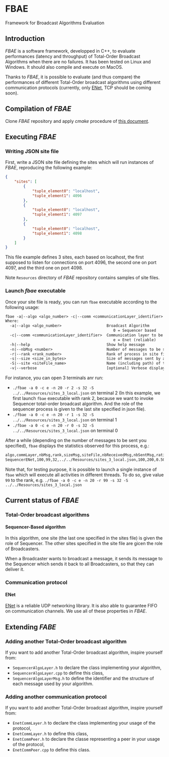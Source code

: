 # FBAE
Framework for Broadcast Algorithms Evaluation

## Introduction

*FBAE* is a software framework, developped in C++, to evaluate performances (latency and throughput) of Total-Order Broadcast Algorithms when there are no failures. It has been tested on Linux and Windows. It should also compile and execute on MacOS.

Thanks to *FBAE*, it is possible to evaluate (and thus compare) the performances of different Total-Order broadcast algorithms using different communication protocols (currently, only [ENet](http://enet.bespin.org), TCP should be coming soon).

## Compilation of *FBAE*

Clone *FBAE* repository and apply *cmake* procedure of [this document](http://www-inf.telecom-sudparis.eu/COURS/JIN/sir/new_site/Supports/Documents/ToolsTeachingUnit/toolsTeachingUnit.html).

## Executing *FBAE*

### Writing JSON site file
First, write a JSON site file defining the sites which will run instances of *FBAE*, reproducing the following example:

```json
{
    "sites": [
        {
            "tuple_element0": "localhost",
            "tuple_element1": 4096
        },
        {
            "tuple_element0": "localhost",
            "tuple_element1": 4097
        },
        {
            "tuple_element0": "localhost",
            "tuple_element1": 4098
        }
    ]
}
```

This file example defines 3 sites, each based on localhost, the first supposed to listen for connections on port 4096, the second one on port 4097, and the third one on port 4098.

Note `Resources` directory of *FBAE* repository contains samples of site files.

### Launch *fbae* executable
Once your site file is ready, you can run `fbae` executable according to the following usage:

```txt
fbae -a|--algo <algo_number> -c|--comm <communicationLayer_identifier> -h|--help -n|--nbMsg <number> -r|--rank <rank_number> -s|--size <size_in_bytes> -S|--site <siteFile_name> -v|--verbose
Where:
  -a|--algo <algo_number>                    Broadcast Algorithm
                                                0 = Sequencer based
  -c|--comm <communicationLayer_identifier>  Communication layer to be used
                                                e = Enet (reliable)
  -h|--help                                  Show help message
  -n|--nbMsg <number>                        Number of messages to be sent
  -r|--rank <rank_number>                    Rank of process in site file (if 99, all algorithm participants are executed within threads in current process)
  -s|--size <size_in_bytes>                  Size of messages sent by a client (must be in interval [22,65515])
  -S|--site <siteFile_name>                  Name (including path) of the sites file to be used
  -v|--verbose                               [optional] Verbose display required
```

For instance, you can open 3 terminals anr run:

- `./fbae -a 0 -c e -n 20 -r 2 -s 32 -S ../../Resources/sites_3_local.json` on terminal 2 (In this example, we first launch `fbae` executable with rank 2, because we want to invoke Sequencer total-order broadcast algorithm. And the role of the sequencer process is given to the last site specified in json file).
- `./fbae -a 0 -c e -n 20 -r 1 -s 32 -S ../../Resources/sites_3_local.json` on terminal 1
- `./fbae -a 0 -c e -n 20 -r 0 -s 32 -S ../../Resources/sites_3_local.json` on terminal 0

After a while (depending on the number of messages to be sent you specified), `fbae` displays the statistics observed for this process, e.g.:

```txt
algo,commLayer,nbMsg,rank,sizeMsg,siteFile,nbReceivedMsg,nbSentMsg,ratio nbRcv/nbSent,Average (in ms),Min,Q(0,25),Q(0,5),Q(0,75),Q(0,99),Q(0,999),Q(0,9999),Max
SequencerENet,100,99,32,../../Resources/sites_3_local.json,100,200,0.500000,0.241571,0.130782,0.239602,0.244068,0.248755,0.417237,0.417237,0.417237,0.417237
```

Note that, for testing purpose, it is possible to launch a single instance of `fbae` which will execute all activities in different threads. To do so, give value `99` to the rank, e.g. `./fbae -a 0 -c e -n 20 -r 99 -s 32 -S ../../Resources/sites_3_local.json`

## Current status of *FBAE*

### Total-Order broadcast algorithms

#### Sequencer-Based algorithm

In this algorithm, one site (the last one specified in the sites file) is given the role of Sequencer. The other sites specified in the site file are gicen the role of Broadcasters.

When a Broadcaster wants to broadcast a message, it sends its message to the Sequencer which sends it back to all Broadcasters, so that they can deliver it.

### Communication protocol

#### ENet

[ENet](http://enet.bespin.org) is a reliable UDP networking library. It is also able to guarantee FIFO on communication channels. We use all of these properties in *FBAE*.

## Extending *FABE*

### Adding another Total-Order broadcast algorithm

If you want to add another Total-Order broadcast algorithm, inspire yourself from:

- `SequencerAlgoLayer.h` to declare the class implementing your algorithm,
- `SequencerAlgoLayer.cpp` to define this class,
- `SequencerAlgoLayerMsg.h` to define the identifier and the structure of each message used by your algorithm.

### Adding another communication protocol

If you want to add another Total-Order broadcast algorithm, inspire yourself from:

- `EnetCommLayer.h` to declare the class implementing your usage of the protocol,
- `EnetCommLayer.h` to define this class,
- `EnetCommPeer.h` to declare the classe representing a peer in your usage of the protocol,
- `EnetCommPeer.cpp` to define this class.





